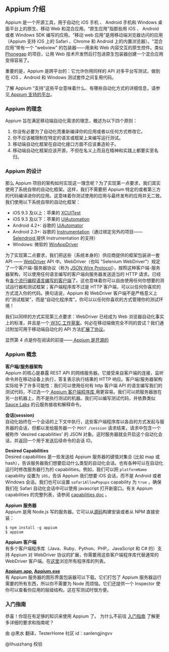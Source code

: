 ## Appium 介绍

Appium 是一个开源工具，用于自动化 iOS 手机 、 Android 手机和 Windows 桌面平台上的原生、移动 Web 和混合应用。“原生应用”指那些用 iOS 、 Android 或者 Windows SDK 编写的应用。“移动 web 应用”是用移动端浏览器访问的应用（Appium 支持 iOS 上的 Safari 、Chrome 和 Android 上的内置浏览器）。“混合应用”带有一个 "webview" 的包装器——用来和 Web 内容交互的原生控件。类似 [Phonegap](http://phonegap.com/) 的项目，让用 Web 技术开发然后打包进原生包装器创建一个混合应用变得容易了。

重要的是，Appium 是跨平台的：它允许你用同样的 API 对多平台写测试，做到在 iOS 、Android 和 Windows 测试套件之间复用代码。

了解 Appium “支持”这些平台意味着什么、有哪些自动化方式的详细信息，请参见[ Appium 支持的平台](/docs/cn/appium-setup/platform-support.md)。

### Appium 的理念

Appium 旨在满足移动端自动化需求的理念，概述为以下四个原则：  
1. 你没有必要为了自动化而重新编译你的应用或者以任何方式修改它。
2. 你不应该被限制在特定的语言或框架上来编写运行测试。
3. 移动端自动化框架在自动化接口方面不应该重造轮子。
4. 移动端自动化框架应该开源，不但在名义上而且在精神和实践上都要实至名归。

### Appium 的设计

那么 Appium 项目的架构如何实现这一理念呢？为了实现第一点要求，我们其实使用了系统自带的自动化框架。这样，我们不需要把 Appium 特定的或者第三方的代码编译进你的应用。这意味着你测试使用的应用与最终发布的应用并无二致。我们使用以下系统自带的自动化框架：

* iOS 9.3 及以上：苹果的 [XCUITest](https://developer.apple.com/reference/xctest)
* iOS 9.3 及以下：苹果的 [UIAutomation](https://web.archive.org/web/20160904214108/https://developer.apple.com/library/ios/documentation/DeveloperTools/Reference/UIAutomationRef/)
* Android 4.2+: 谷歌的 [UiAutomator](https://developer.android.com/training/testing/ui-automator)
* Android 2.3+: 谷歌的 [Instrumentation](http://developer.android.com/reference/android/app/Instrumentation.html)（通过绑定另外的项目——[ Selendroid ](http://selendroid.io)提供 Instrumentation 的支持）
* Windows: 微软的 [WinAppDriver](http://github.com/microsoft/winappdriver)

为了实现第二点要求，我们把这些（系统本身的）供应商提供的框架包装进一套 API —— [WebDriver](http://docs.seleniumhq.org/projects/webdriver/) API 中。WebDriver（也叫 "Selenium WebDriver"）规定了一个客户端-服务器协议（称为 [JSON Wire Protocol](https://w3c.github.io/webdriver/webdriver-spec.html)），按照这种客户端-服务器架构，可以使用任何语言编写的客户端向服务器发送适当的 HTTP 请求。已经有[各个流行编程语言编写的客户端](http://appium.io/downloads)了。这也意味着你可以自由使用任何你想要的测试运行器和测试框架；客户端程序库不过是 HTTP 客户端，可以以任何你喜欢的方式混入你的代码。换句话说，Appium 和 WebDriver 客户端不是严格意义上的“测试框架”，而是“自动化程序库”。你可以以任何你喜欢的方式管理你的测试环境！

我们以同样的方式实现第三点要求：WebDriver 已经成为 Web 浏览器自动化事实上的标准，并且是一个[ W3C 工作草案](https://dvcs.w3.org/hg/webdriver/raw-file/tip/webdriver-spec.html)。何必在移动端做完全不同的尝试？我们通过附加可用于移动端自动化的 API 方法[扩展了协议](https://github.com/SeleniumHQ/mobile-spec/blob/master/spec-draft.md)。

显然第 4 点是你在阅读的前提——[ Appium 是开源的](https://github.com/appium/appium)

### Appium 概念

**客户端/服务器架构**<br/>
Appium 的核心是暴露 REST API 的网络服务器。它接受来自客户端的连接，监听命令并在移动设备上执行，答复表示执行结果的 HTTP 响应。客户端/服务器架构实际给予了许多可能性：我们可以使用任何有 http 客户端 API 的语言编写我们的测试代码，不过选一个[ Appium 客户端程序库
](http://appium.io/downloads)用更容易。我们可以把服务器放在另一台机器上，而不是执行测试的机器。我们可以编写测试代码，并依靠类似 [Sauce Labs](https://saucelabs.com/mobile) 的云服务接收和解释命令。

**会话(session)**<br/>
自动化始终在一个会话的上下文中执行，这些客户端程序库以各自的方式发起与服务器的会话，但都以发给服务器一个 `POST /session` 请求结束，请求中包含一个被称作 'desired capabilities' 的 JSON 对象。这时服务器就会开启这个自动化会话，并返回一个用于发送后续命令的会话 ID。

**Desired Capabilities**<br/>
Desired capabilities 是一些发送给 Appium 服务器的键值对集合 (比如 map 或 hash），告诉服务器我们想要启动什么类型的自动化会话。也有各种可以在自动化运行时修改服务器行为的 capabilities。例如，我们可以把 `platformName` capability 设置为 `iOS`，告诉 Appium 我们想要 iOS 会话，而不是 Android 或者 Windows 会话。我们也可以设置 `safariAllowPopups` capability 为 `true` ，确保我们在 Safari 自动化会话中可以使用 javascript 打开新窗口。有关 Appium capabilities 的完整列表，请参阅 [capabilities doc](/docs/cn/writing-running-appium/caps.md) 。

**Appium 服务器**<br/>
Appium 是用 Node.js 写的服务器。它可以从[源码](https://github.com/appium/appium/blob/master/docs/en/contributing-to-appium/appium-from-source.md)构建安装或者从 NPM 直接安装：
```
$ npm install -g appium
$ appium
```

**Appium 客户端**<br/>
有多个客户端程序库（Java、Ruby、Python、PHP,、JavaScript 和 C# 的）支持 Appium 对 WebDriver 协议的扩展，你需要用这些客户端程序库代替通常的 WebDriver 客户端。在[这里](appium-clients.md)浏览所有程序库的列表。

**[Appium.app](https://github.com/appium/appium-dot-app), [Appium.exe](https://github.com/appium/appium-dot-exe)**<br/>
有 Appium 服务器的图形界面包装器可以下载。它们打包了 Appium 服务器运行需要的所有东西，所以你不需要为 Node 而烦恼。它们还提供一个 Inspector 使你可以查看你应用的层级结构，这在写测试时很方便。

### 入门指南

恭喜！你现在有足够的知识来使用 Appium 了。 为什么不前往 [入门指南](/docs/cn/README.md) 了解更多详细的要求和指南呢？

由 @黑水 翻译，TesterHome 社区 id：sanlengjingvv

@lihuazhang 校验